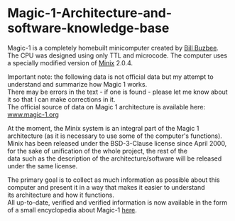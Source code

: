 # Magic-1-Architecture-and-software-knowledge-base
Magic-1 is a completely homebuilt minicomputer created by <a href="https://www.magic-1.org/">Bill Buzbee</a>. <br> 
The CPU was designed using only TTL and microcode. 
The computer uses a specially modified version of <a href="https://minix1.woodhull.com/">Minix</a>  2.0.4.


  Important note: the following data is not official data but my attempt to understand and summarize how Magic 1 works.<br>
  There may be errors in the text - if one is found - please let me know about it so that I can make corrections in it. <br>
  The official source of data on Magic 1 architecture is available here: <a href="https://www.magic-1.org/">www.magic-1.org</a>

  At the moment, the Minix system is an integral part of the Magic 1 architecture (as it is necessary to use some of the computer's functions).<br>
  Minix has been released under the BSD-3-Clause license since April 2000, for the sake of unification of the whole project, the rest of the<br> data such as the description of the architecture/software will 
  be released under the same license. 


The primary goal is to collect as much information as possible about this computer and present it in a way that makes it easier to understand<br> its architecture and how it functions.<br>
All up-to-date, verified and verified information is now available in the form of a small encyclopedia about Magic-1 <a href="https://github.com/retrotruestory/M1DEV/wiki">here</a>.   
